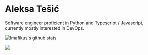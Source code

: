 # Aleksa Tešić

Software engineer proficient in Python and Typescript / Javascript, currently mostly interested in DevOps.

![Imafikus's github stats](https://github-readme-stats.vercel.app/api?username=imafikus&show_icons=true&theme=tokyonight&count_private=true)

[<img src="https://img.shields.io/badge/linkedin-%230077B5.svg?&style=for-the-badge&logo=linkedin&logoColor=white" />](https://www.linkedin.com/in/aleksa-tešić-793629182)


